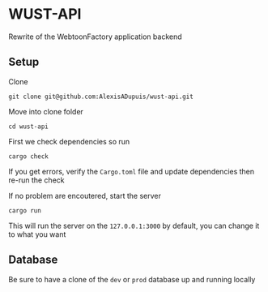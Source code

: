 # WUST-API

Rewrite of the WebtoonFactory application backend    

## Setup

Clone 
```
git clone git@github.com:AlexisADupuis/wust-api.git
```

Move into clone folder
```
cd wust-api
```

First we check dependencies so run
```
cargo check
```

If you get errors, verify the ```Cargo.toml``` file and update dependencies then re-run the check    

If no problem are encoutered, start the server
```
cargo run
```
This will run the server on the ```127.0.0.1:3000``` by default, you can change it to what you want    

## Database

Be sure to have a clone of the ```dev``` or ```prod``` database up and running locally
